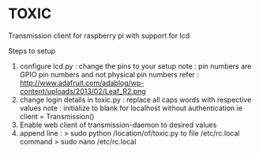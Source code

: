 TOXIC
=====

Transmission client for raspberry pi with support for lcd

Steps to setup

1) configure lcd.py : change the pins to your setup
   note  : pin numbers are GPIO pin numbers and not physical pin numbers
   refer : <http://www.adafruit.com/adablog/wp-content/uploads/2013/02/Leaf_R2.png>
2) change login details in toxic.py : replace all caps words with respective values
   note  : initialize to blank for localhost without authentication 
	ie client = Transmission()
3) Enable web client of transmission-daemon to desired values
4) append line : > sudo python /location/of/toxic.py
	to file /etc/rc.local
	command > sudo nano /etc/rc.local
